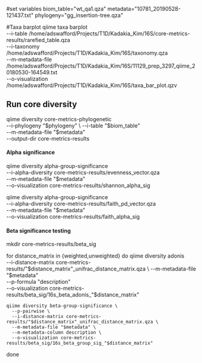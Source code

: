 #set variables
biom_table="wt_qa1.qza"
metadata="10781_20190528-121437.txt"
phylogeny="gg_insertion-tree.qza"

#Taxa barplot
qiime taxa barplot \
--i-table /home/adswafford/Projects/T1D/Kadakia_Kim/16S/core-metrics-results/rarefied_table.qza \
--i-taxonomy /home/adswafford/Projects/T1D/Kadakia_Kim/16S/taxonomy.qza \
--m-metadata-file /home/adswafford/Projects/T1D/Kadakia_Kim/16S/11129_prep_3297_qiime_20180530-164549.txt \
--o-visualization /home/adswafford/Projects/T1D/Kadakia_Kim/16S/taxa_bar_plot.qzv




## Run core diversity

qiime diversity core-metrics-phylogenetic \
  --i-phylogeny "$phylogeny" \
  --i-table "$biom_table" \
  --m-metadata-file "$metadata"  \
  --output-dir core-metrics-results


#### Alpha significance

qiime diversity alpha-group-significance \
  --i-alpha-diversity core-metrics-results/evenness_vector.qza \
  --m-metadata-file "$metadata" \
  --o-visualization core-metrics-results/shannon_alpha_sig

qiime diversity alpha-group-significance \
  --i-alpha-diversity core-metrics-results/faith_pd_vector.qza \
  --m-metadata-file "$metadata" \
  --o-visualization core-metrics-results/faith_alpha_sig


#### Beta significance testing
mkdir core-metrics-results/beta_sig

for distance_matrix in {weighted,unweighted}
  do
    qiime diversity adonis \
      --i-distance-matrix core-metrics-results/"$distance_matrix"_unifrac_distance_matrix.qza \
      --m-metadata-file "$metadata" \
      --p-formula "description" \
      --o-visualization core-metrics-results/beta_sig/16s_beta_adonis_"$distance_matrix"

    qiime diversity beta-group-significance \
      --p-pairwise \
      --i-distance-matrix core-metrics-results/"$distance_matrix"_unifrac_distance_matrix.qza \
      --m-metadata-file "$metadata" \
      --m-metadata-column description \
      --o-visualization core-metrics-results/beta_sig/16s_beta_group_sig_"$distance_matrix"
  done
